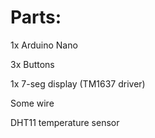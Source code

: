 # Parts:

1x Arduino Nano

3x Buttons

1x 7-seg display (TM1637 driver)

Some wire

DHT11 temperature sensor
